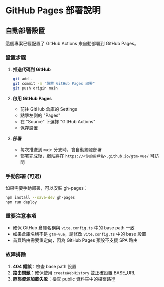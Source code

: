 # GitHub Pages 部署說明

## 自動部署設置

這個專案已經配置了 GitHub Actions 來自動部署到 GitHub Pages。

### 設置步驟

1. **推送代碼到 GitHub**
   ```bash
   git add .
   git commit -m "設置 GitHub Pages 部署"
   git push origin main
   ```

2. **啟用 GitHub Pages**
   - 前往 GitHub 倉庫的 Settings
   - 點擊左側的 "Pages"
   - 在 "Source" 下選擇 "GitHub Actions"
   - 保存設置

3. **部署**
   - 每次推送到 `main` 分支時，會自動觸發部署
   - 部署完成後，網站將在 `https://<你的用戶名>.github.io/gtm-vue/` 可訪問

### 手動部署 (可選)

如果需要手動部署，可以安裝 gh-pages：

```bash
npm install --save-dev gh-pages
npm run deploy
```

### 重要注意事項

- 確保 GitHub 倉庫名稱與 `vite.config.ts` 中的 base path 一致
- 如果倉庫名稱不是 `gtm-vue`，請修改 `vite.config.ts` 中的 base 設置
- 首頁路由需要重定向，因為 GitHub Pages 預設不支援 SPA 路由

### 故障排除

1. **404 錯誤**：檢查 base path 設置
2. **路由問題**：確保使用 `createWebHistory` 並正確設置 BASE_URL
3. **靜態資源加載失敗**：檢查 public 資料夾中的檔案路徑
